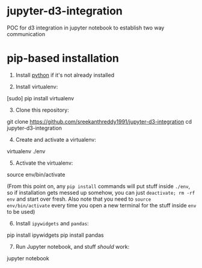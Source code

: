 # jupyter-d3-integration
POC for d3 integration in jupyter notebook to establish two way communication

# pip-based installation
1. Install [python](https://www.python.org/downloads/) if it's not already installed

2. Install virtualenv:

  [sudo] pip install virtualenv

3. Clone this repository:

  git clone https://github.com/sreekanthreddy1991/jupyter-d3-integration
  cd jupyter-d3-integration

4. Create and activate a virtualenv:

  virtualenv ./env

5. Activate the virtualenv:

  source env/bin/activate

(From this point on, any `pip install` commands will put stuff inside `./env`, so if installation gets messed up
somehow, you can just `deactivate; rm -rf env` and start over fresh. Also note that you need to
`source env/bin/activate` every time you open a new terminal for the stuff inside `env` to be used)

6. Install `ipywidgets` and `pandas`:

  pip install ipywidgets
  pip install pandas

7. Run Jupyter notebook, and stuff *should* work:

  jupyter notebook